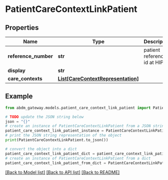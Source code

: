 # PatientCareContextLinkPatient


## Properties

Name | Type | Description | Notes
------------ | ------------- | ------------- | -------------
**reference_number** | **str** | patient reference id at HIP | 
**display** | **str** |  | 
**care_contexts** | [**List[CareContextRepresentation]**](CareContextRepresentation.md) |  | 

## Example

```python
from abdm_gateway.models.patient_care_context_link_patient import PatientCareContextLinkPatient

# TODO update the JSON string below
json = "{}"
# create an instance of PatientCareContextLinkPatient from a JSON string
patient_care_context_link_patient_instance = PatientCareContextLinkPatient.from_json(json)
# print the JSON string representation of the object
print(PatientCareContextLinkPatient.to_json())

# convert the object into a dict
patient_care_context_link_patient_dict = patient_care_context_link_patient_instance.to_dict()
# create an instance of PatientCareContextLinkPatient from a dict
patient_care_context_link_patient_from_dict = PatientCareContextLinkPatient.from_dict(patient_care_context_link_patient_dict)
```
[[Back to Model list]](../README.md#documentation-for-models) [[Back to API list]](../README.md#documentation-for-api-endpoints) [[Back to README]](../README.md)


